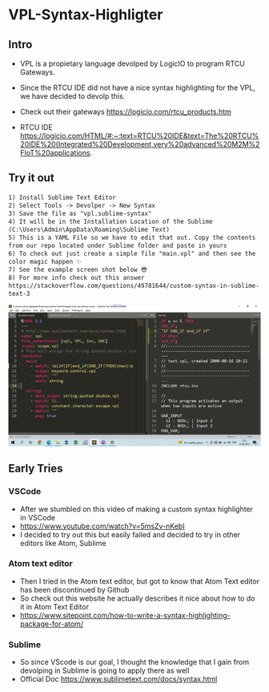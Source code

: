 # VPL-Syntax-Highligter

## Intro

 - VPL is a propietary language devolped by LogicIO to program RTCU Gateways. 
 - Since the RTCU IDE did not have a nice syntax highlighting for the VPL, we 
have decided to devolp this. 

 - Check out their gateways https://logicio.com/rtcu_products.htm

 - RTCU IDE https://logicio.com/HTML/#:~:text=RTCU%20IDE&text=The%20RTCU%20IDE%20(Integrated%20Development,very%20advanced%20M2M%2FIoT%20applications.


## Try it out 

	1) Install Sublime Text Editor
	2) Select Tools -> Devolper -> New Syntax
	3) Save the file as "vpl.sublime-syntax"
	4) It will be in the Installation Location of the Sublime (C:\Users\Admin\AppData\Roaming\Sublime Text) 
	5) This is a YAML File so we have to edit that out. Copy the contents from our repo located under Sublime folder and paste in yours 
	6) To check out just create a simple file "main.vpl" and then see the color magic happen ✨  
	7) See the example screen shot below 😎
	8) For more info check out this answer https://stackoverflow.com/questions/49781644/custom-syntax-in-sublime-text-3

![ExampleSublimeDev](Early_Example.png)
	
## Early Tries

### VSCode

 - After we stumbled on this video of making a custom syntax highlighter in VSCode
 - https://www.youtube.com/watch?v=5msZv-nKebI
 - I decided to try out this but easily failed and decided to try in other editors like Atom, Sublime
 
### Atom text editor
 
 - Then I tried in the Atom text editor, but got to know that Atom Text editor has been discontinued by Github
 - So check out this website he actually describes it nice about how to do it in Atom Text Editor
 - https://www.sitepoint.com/how-to-write-a-syntax-highlighting-package-for-atom/
 
### Sublime 
 - So since VScode is our goal, I thought the knowledge that I gain from devolping in Sublime is going to apply there as well
 - Official Doc https://www.sublimetext.com/docs/syntax.html 
 

